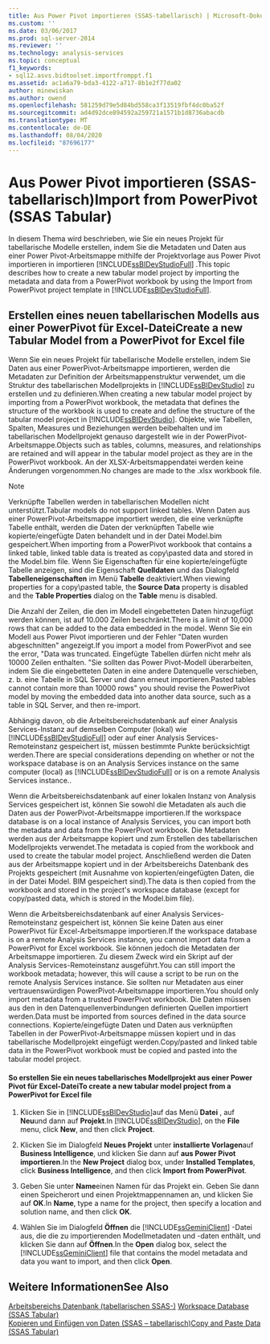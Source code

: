 ```yaml
---
title: Aus Power Pivot importieren (SSAS-tabellarisch) | Microsoft-Dokumentation
ms.custom: ''
ms.date: 03/06/2017
ms.prod: sql-server-2014
ms.reviewer: ''
ms.technology: analysis-services
ms.topic: conceptual
f1_keywords:
- sql12.asvs.bidtoolset.importfromppt.f1
ms.assetid: ac1a6a79-bda3-4122-a717-8b1e2f77da02
author: minewiskan
ms.author: owend
ms.openlocfilehash: 581259d79e5d84bd558ca3f13519fbf4dc0ba52f
ms.sourcegitcommit: ad4d92dce894592a259721a1571b1d8736abacdb
ms.translationtype: MT
ms.contentlocale: de-DE
ms.lasthandoff: 08/04/2020
ms.locfileid: "87696177"
---
```

# <a name="import-from-powerpivot-ssas-tabular"></a><span data-ttu-id="47059-102">Aus Power Pivot importieren (SSAS-tabellarisch)</span><span class="sxs-lookup"><span data-stu-id="47059-102">Import from PowerPivot (SSAS Tabular)</span></span>
  <span data-ttu-id="47059-103">In diesem Thema wird beschrieben, wie Sie ein neues Projekt für tabellarische Modelle erstellen, indem Sie die Metadaten und Daten aus einer Power Pivot-Arbeitsmappe mithilfe der Projektvorlage aus Power Pivot importieren in importieren [!INCLUDE[ssBIDevStudioFull](../../includes/ssbidevstudiofull-md.md)] .</span><span class="sxs-lookup"><span data-stu-id="47059-103">This topic describes how to create a new tabular model project by importing the metadata and data from a PowerPivot workbook by using the Import from PowerPivot project template in [!INCLUDE[ssBIDevStudioFull](../../includes/ssbidevstudiofull-md.md)].</span></span>  
  
## <a name="create-a-new-tabular-model-from-a-powerpivot-for-excel-file"></a><span data-ttu-id="47059-104">Erstellen eines neuen tabellarischen Modells aus einer PowerPivot für Excel-Datei</span><span class="sxs-lookup"><span data-stu-id="47059-104">Create a new Tabular Model from a PowerPivot for Excel file</span></span>  
 <span data-ttu-id="47059-105">Wenn Sie ein neues Projekt für tabellarische Modelle erstellen, indem Sie Daten aus einer PowerPivot-Arbeitsmappe importieren, werden die Metadaten zur Definition der Arbeitsmappenstruktur verwendet, um die Struktur des tabellarischen Modellprojekts in [!INCLUDE[ssBIDevStudio](../../includes/ssbidevstudio-md.md)] zu erstellen und zu definieren.</span><span class="sxs-lookup"><span data-stu-id="47059-105">When creating a new tabular model project by importing from a PowerPivot workbook, the metadata that defines the structure of the workbook is used to create and define the structure of the tabular model project in [!INCLUDE[ssBIDevStudio](../../includes/ssbidevstudio-md.md)].</span></span> <span data-ttu-id="47059-106">Objekte, wie Tabellen, Spalten, Measures und Beziehungen werden beibehalten und im tabellarischen Modellprojekt genauso dargestellt wie in der PowerPivot-Arbeitsmappe.</span><span class="sxs-lookup"><span data-stu-id="47059-106">Objects such as tables, columns, measures, and relationships are retained and will appear in the tabular model project as they are in the PowerPivot workbook.</span></span> <span data-ttu-id="47059-107">An der XLSX-Arbeitsmappendatei werden keine Änderungen vorgenommen.</span><span class="sxs-lookup"><span data-stu-id="47059-107">No changes are made to the .xlsx workbook file.</span></span>  
  
> [!NOTE]  
>  <span data-ttu-id="47059-108">Verknüpfte Tabellen werden in tabellarischen Modellen nicht unterstützt.</span><span class="sxs-lookup"><span data-stu-id="47059-108">Tabular models do not support linked tables.</span></span> <span data-ttu-id="47059-109">Wenn Daten aus einer PowerPivot-Arbeitsmappe importiert werden, die eine verknüpfte Tabelle enthält, werden die Daten der verknüpften Tabelle wie kopierte/eingefügte Daten behandelt und in der Datei Model.bim gespeichert.</span><span class="sxs-lookup"><span data-stu-id="47059-109">When importing from a PowerPivot workbook that contains a linked table, linked table data is treated as copy\pasted data and stored in the Model.bim file.</span></span> <span data-ttu-id="47059-110">Wenn Sie Eigenschaften für eine kopierte/eingefügte Tabelle anzeigen, sind die Eigenschaft **Quelldaten** und das Dialogfeld **Tabelleneigenschaften** im Menü **Tabelle** deaktiviert.</span><span class="sxs-lookup"><span data-stu-id="47059-110">When viewing properties for a copy\pasted table, the **Source Data** property is disabled and the **Table Properties** dialog on the **Table** menu is disabled.</span></span>  
>   
>  <span data-ttu-id="47059-111">Die Anzahl der Zeilen, die den im Modell eingebetteten Daten hinzugefügt werden können, ist auf 10.000 Zeilen beschränkt.</span><span class="sxs-lookup"><span data-stu-id="47059-111">There is a limit of 10,000 rows that can be added to the data embedded in the model.</span></span> <span data-ttu-id="47059-112">Wenn Sie ein Modell aus Power Pivot importieren und der Fehler "Daten wurden abgeschnitten" angezeigt.</span><span class="sxs-lookup"><span data-stu-id="47059-112">If you import a model from PowerPivot and see the error, "Data was truncated.</span></span> <span data-ttu-id="47059-113">Eingefügte Tabellen dürfen nicht mehr als 10000 Zeilen enthalten. "Sie sollten das Power Pivot-Modell überarbeiten, indem Sie die eingebetteten Daten in eine andere Datenquelle verschieben, z. b. eine Tabelle in SQL Server und dann erneut importieren.</span><span class="sxs-lookup"><span data-stu-id="47059-113">Pasted tables cannot contain more than 10000 rows" you should revise the PowerPivot model by moving the embedded data into another data source, such as a table in SQL Server, and then re-import.</span></span>  
  
 <span data-ttu-id="47059-114">Abhängig davon, ob die Arbeitsbereichsdatenbank auf einer Analysis Services-Instanz auf demselben Computer (lokal) wie [!INCLUDE[ssBIDevStudioFull](../../includes/ssbidevstudiofull-md.md)] oder auf einer Analysis Services-Remoteinstanz gespeichert ist, müssen bestimmte Punkte berücksichtigt werden.</span><span class="sxs-lookup"><span data-stu-id="47059-114">There are special considerations depending on whether or not the workspace database is on an Analysis Services instance on the same computer (local) as [!INCLUDE[ssBIDevStudioFull](../../includes/ssbidevstudiofull-md.md)] or is on a remote Analysis Services instance..</span></span>  
  
 <span data-ttu-id="47059-115">Wenn die Arbeitsbereichsdatenbank auf einer lokalen Instanz von Analysis Services gespeichert ist, können Sie sowohl die Metadaten als auch die Daten aus der PowerPivot-Arbeitsmappe importieren.</span><span class="sxs-lookup"><span data-stu-id="47059-115">If the workspace database is on a local instance of Analysis Services, you can import both the metadata and data from the PowerPivot workbook.</span></span> <span data-ttu-id="47059-116">Die Metadaten werden aus der Arbeitsmappe kopiert und zum Erstellen des tabellarischen Modellprojekts verwendet.</span><span class="sxs-lookup"><span data-stu-id="47059-116">The metadata is copied from the workbook and used to create the tabular model project.</span></span> <span data-ttu-id="47059-117">Anschließend werden die Daten aus der Arbeitsmappe kopiert und in der Arbeitsbereichs Datenbank des Projekts gespeichert (mit Ausnahme von kopierten/eingefügten Daten, die in der Datei Model. BIM gespeichert sind).</span><span class="sxs-lookup"><span data-stu-id="47059-117">The data is then copied from the workbook and stored in the project's workspace database (except for copy/pasted data, which is stored in the Model.bim file).</span></span>  
  
 <span data-ttu-id="47059-118">Wenn die Arbeitsbereichsdatenbank auf einer Analysis Services-Remoteinstanz gespeichert ist, können Sie keine Daten aus einer PowerPivot für Excel-Arbeitsmappe importieren.</span><span class="sxs-lookup"><span data-stu-id="47059-118">If the workspace database is on a remote Analysis Services instance, you cannot import data from a PowerPivot for Excel workbook.</span></span> <span data-ttu-id="47059-119">Sie können jedoch die Metadaten der Arbeitsmappe importieren. Zu diesem Zweck wird ein Skript auf der Analysis Services-Remoteinstanz ausgeführt.</span><span class="sxs-lookup"><span data-stu-id="47059-119">You can still import the workbook metadata; however, this will cause a script to be run on the remote Analysis Services instance.</span></span> <span data-ttu-id="47059-120">Sie sollten nur Metadaten aus einer vertrauenswürdigen PowerPivot-Arbeitsmappe importieren.</span><span class="sxs-lookup"><span data-stu-id="47059-120">You should only import metadata from a trusted PowerPivot workbook.</span></span> <span data-ttu-id="47059-121">Die Daten müssen aus den in den Datenquellenverbindungen definierten Quellen importiert werden.</span><span class="sxs-lookup"><span data-stu-id="47059-121">Data must be imported from sources defined in the data source connections.</span></span> <span data-ttu-id="47059-122">Kopierte/eingefügte Daten und Daten aus verknüpften Tabellen in der PowerPivot-Arbeitsmappe müssen kopiert und in das tabellarische Modellprojekt eingefügt werden.</span><span class="sxs-lookup"><span data-stu-id="47059-122">Copy/pasted and linked table data in the PowerPivot workbook must be copied and pasted into the tabular model project.</span></span>  
  
#### <a name="to-create-a-new-tabular-model-project-from-a-powerpivot-for-excel-file"></a><span data-ttu-id="47059-123">So erstellen Sie ein neues tabellarisches Modellprojekt aus einer Power Pivot für Excel-Datei</span><span class="sxs-lookup"><span data-stu-id="47059-123">To create a new tabular model project from a PowerPivot for Excel file</span></span>  
  
1.  <span data-ttu-id="47059-124">Klicken Sie in [!INCLUDE[ssBIDevStudio](../../includes/ssbidevstudio-md.md)]auf das Menü **Datei** , auf **Neu**und dann auf **Projekt**.</span><span class="sxs-lookup"><span data-stu-id="47059-124">In [!INCLUDE[ssBIDevStudio](../../includes/ssbidevstudio-md.md)], on the **File** menu, click **New**, and then click **Project**.</span></span>  
  
2.  <span data-ttu-id="47059-125">Klicken Sie im Dialogfeld **Neues Projekt** unter **installierte Vorlagen**auf **Business Intelligence**, und klicken Sie dann auf **aus Power Pivot importieren**.</span><span class="sxs-lookup"><span data-stu-id="47059-125">In the **New Project** dialog box, under **Installed Templates**, click **Business Intelligence**, and then click **Import from PowerPivot**.</span></span>  
  
3.  <span data-ttu-id="47059-126">Geben Sie unter  **Name**einen Namen für das Projekt ein. Geben Sie dann einen Speicherort und einen Projektmappennamen an, und klicken Sie auf **OK**.</span><span class="sxs-lookup"><span data-stu-id="47059-126">In  **Name**, type a name for the project, then specify a location and solution name, and then click **OK**.</span></span>  
  
4.  <span data-ttu-id="47059-127">Wählen Sie im Dialogfeld **Öffnen** die [!INCLUDE[ssGeminiClient](../../includes/ssgeminiclient-md.md)] -Datei aus, die die zu importierenden Modellmetadaten und -daten enthält, und klicken Sie dann auf **Öffnen**.</span><span class="sxs-lookup"><span data-stu-id="47059-127">In the **Open** dialog box, select the [!INCLUDE[ssGeminiClient](../../includes/ssgeminiclient-md.md)] file that contains the model metadata and data you want to import, and then click **Open**.</span></span>  
  
## <a name="see-also"></a><span data-ttu-id="47059-128">Weitere Informationen</span><span class="sxs-lookup"><span data-stu-id="47059-128">See Also</span></span>  
 <span data-ttu-id="47059-129">[Arbeitsbereichs Datenbank &#40;tabellarischen SSAS-&#41;](workspace-database-ssas-tabular.md) </span><span class="sxs-lookup"><span data-stu-id="47059-129">[Workspace Database &#40;SSAS Tabular&#41;](workspace-database-ssas-tabular.md) </span></span>  
 [<span data-ttu-id="47059-130">Kopieren und Einfügen von Daten &#40;SSAS – tabellarisch&#41;</span><span class="sxs-lookup"><span data-stu-id="47059-130">Copy and Paste Data &#40;SSAS Tabular&#41;</span></span>](../copy-and-paste-data-ssas-tabular.md)  
  
  
